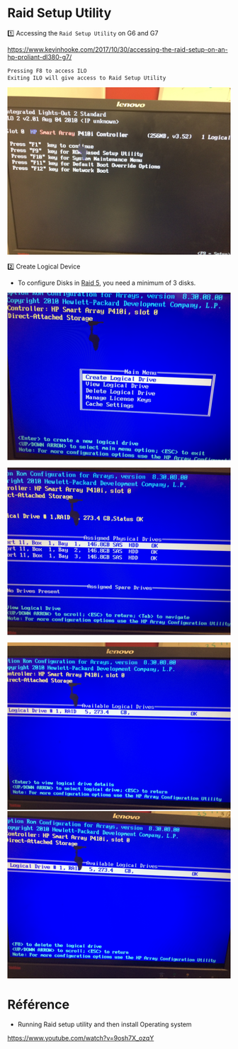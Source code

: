 # Raid Setup Utility
  
:one: Accessing the `Raid Setup Utility` on G6 and G7
 
https://www.kevinhooke.com/2017/10/30/accessing-the-raid-setup-on-an-hp-proliant-dl380-g7/
 
    Pressing F8 to access ILO
    Exiting ILO will give access to Raid Setup Utility
 
 ![image](images/IMG_1801.jpeg)
 
:two: Create Logical Device

* To configure Disks in [Raid 5](https://www.computerweekly.com/answer/RAID-5-recovery-What-is-the-maximum-number-of-physical-drives-in-a-RAID-5-configuration), you need a minimum of 3 disks.

![image](images/IMG_1797.jpeg)

![image](images/IMG_1799.jpeg)

![image](images/IMG_1798.jpeg)
![image](images/IMG_1800.jpeg)


# Référence

* Running Raid setup utility and then install Operating system 
 
https://www.youtube.com/watch?v=9osh7X_ozqY
 

